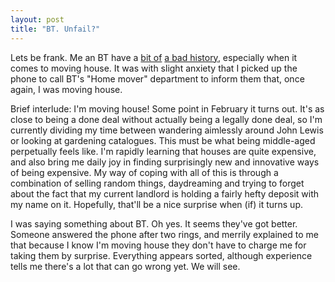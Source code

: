 ```yaml
---
layout: post
title: "BT. Unfail?"
---
```

Lets be frank. Me an BT have a [bit of][1] [a bad history][2], especially when
it comes to moving house. It was with slight anxiety that I picked up the
phone to call BT's "Home mover" department to inform them that, once again, I
was moving house.

Brief interlude: I'm moving house! Some point in February it turns out. It's
as close to being a done deal without actually being a legally done deal, so
I'm currently dividing my time between wandering aimlessly around John Lewis
or looking at gardening catalogues. This must be what being middle-aged
perpetually feels like. I'm rapidly learning that houses are quite expensive,
and also bring me daily joy in finding surprisingly new and innovative ways of
being expensive. My way of coping with all of this is through a combination of
selling random things, daydreaming and trying to forget about the fact that my
current landlord is holding a fairly hefty deposit with my name on it.
Hopefully, that'll be a nice surprise when (if) it turns up.

I was saying something about BT. Oh yes. It seems they've got better. Someone
answered the phone after two rings, and merrily explained to me that because I
know I'm moving house they don't have to charge me for taking them by
surprise. Everything appears sorted, although experience tells me there's a
lot that can go wrong yet. We will see.

   [1]: /2007/10/01/that-back-breaking-lugging-all-my-stuff-across-london-time-of-year-again.html

   [2]: /2007/10/12/bt-fail.html

